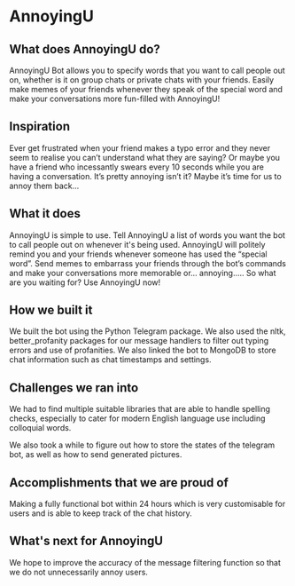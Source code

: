 # AnnoyingU

## What does AnnoyingU do?
AnnoyingU Bot allows you to specify words that you want to call people out on, whether is it on group chats or private chats with your friends. Easily make memes of your friends whenever they speak of the special word and make your conversations more fun-filled with AnnoyingU!

## Inspiration
Ever get frustrated when your friend makes a typo error and they never seem to realise you can’t understand what they are saying? Or maybe you have a friend who incessantly swears every 10 seconds while you are having a conversation. It’s pretty annoying isn’t it? Maybe it’s time for us to annoy them back…

## What it does
AnnoyingU is simple to use. Tell AnnoyingU a list of words you want the bot to call people out on whenever it's being used. AnnoyingU will politely remind you and your friends whenever someone has used the “special word”. Send memes to embarrass your friends through the bot’s commands and make your conversations more memorable or… annoying….. So what are you waiting for? Use AnnoyingU now!

## How we built it
We built the bot using the Python Telegram package. We also used the nltk, better_profanity packages for our message handlers to filter out typing errors and use of profanities. We also linked the bot to MongoDB to store chat information such as chat timestamps and settings.

## Challenges we ran into
We had to find multiple suitable libraries that are able to handle spelling checks, especially to cater for modern English language use including colloquial words.

We also took a while to figure out how to store the states of the telegram bot, as well as how to send generated pictures.

## Accomplishments that we are proud of
Making a fully functional bot within 24 hours which is very customisable for users and is able to keep track of the chat history.

## What's next for AnnoyingU
We hope to improve the accuracy of the message filtering function so that we do not unnecessarily annoy users.
